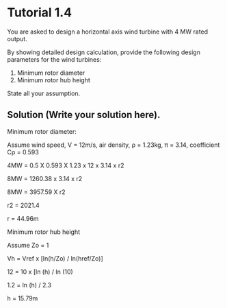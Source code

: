 # Tutorial 1.4

You are asked to design a horizontal axis wind turbine with 4 MW rated output.

By showing detailed design calculation, provide the following design parameters for the wind turbines:

1. Minimum rotor diameter
1. Minimum rotor hub height

State all your assumption.

## Solution (Write your solution here).

Minimum rotor diameter:

Assume wind speed, V = 12m/s, air density, ρ = 1.23kg, π = 3.14, coefficient Cρ = 0.593 

4MW = 0.5 X 0.593 X 1.23 x 12 x 3.14 x r2

8MW = 1260.38 x 3.14 x r2 

8MW = 3957.59 X r2

r2 = 2021.4 

r = 44.96m

Minimum rotor hub height

Assume Zo = 1

Vh =  Vref x [ln(h/Zo) / ln(href/Zo)]

12 = 10 x [ln (h) / ln (10)

1.2 = ln (h) / 2.3

h = 15.79m

